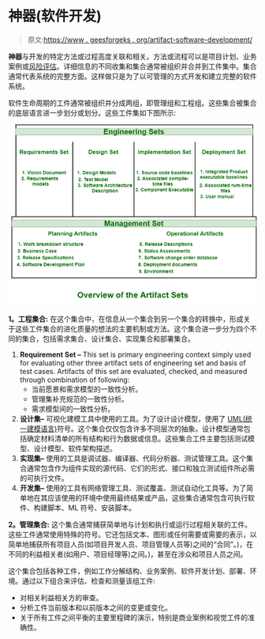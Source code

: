 # 神器(软件开发)

> 原文:[https://www . geesforgeks . org/artifact-software-development/](https://www.geeksforgeeks.org/artifact-software-development/)

**神器**与开发的特定方法或过程高度关联和相关。方法或流程可以是项目计划、业务案例或[风险评估](https://www.geeksforgeeks.org/risk-assessment/)。详细信息的不同收集和集合通常被组织并合并到工件集中。集合通常代表系统的完整方面。这样做只是为了以可管理的方式开发和建立完整的软件系统。

软件生命周期的工件通常被组织并分成两组，即管理组和工程组。这些集合被集合的底层语言进一步划分或划分。这些工件集如下图所示:

![](img/3732f375782d69c0b7f4d5f75bf1dafc.png)

**1。工程集合:**
在这个集合中，在信息从一个集合到另一个集合的转换中，形成关于这些工件集合的进化质量的想法的主要机制或方法。这个集合进一步分为四个不同的集合，包括需求集合、设计集合、实现集合和部署集合。

1.  **Requirement Set –**
    This set is primary engineering context simply used for evaluating other three artifact sets of engineering set and basis of test cases. Artifacts of this set are evaluated, checked, and measured through combination of following:
    *   当前愿景和需求模型的一致性分析。
    *   管理集补充规范的一致性分析。
    *   需求模型间的一致性分析。
2.  **设计集–**
    可视化建模工具中使用的工具。为了设计设计模型，使用了 [UML(统一建模语言)](https://www.geeksforgeeks.org/unified-modeling-language-uml-introduction/)符号。这个集合仅仅包含许多不同层次的抽象。设计模型通常包括确定材料清单的所有结构和行为数据或信息。这些集合工件主要包括测试模型、设计模型、软件架构描述。
3.  **实现集–**
    使用的工具是调试器、编译器、代码分析器、测试管理工具。这个集合通常包含作为组件实现的源代码、它们的形式、接口和独立测试组件所必需的可执行文件。
4.  **开发集–**
    使用的工具有网络管理工具、测试覆盖、测试自动化工具等。为了简单地在其应该使用的环境中使用最终结果或产品，这些集合通常包含可执行软件、构建脚本、ML 符号、安装脚本。

**2。管理集合:**
这个集合通常捕获简单地与计划和执行或运行过程相关联的工件。这些工件通常使用特殊的符号。它还包括文本、图形或任何需要或需要的表示，以简单地捕获所有项目人员(如项目开发人员、项目管理人员等)之间的“合同”。)，在不同的利益相关者(如用户、项目经理等)之间。)，甚至在涉众和项目人员之间。

这个集合包括各种工件，例如工作分解结构、业务案例、软件开发计划、部署、环境。通过以下组合来评估、检查和测量该组工件:

*   对相关利益相关方的审查。
*   分析工件当前版本和以前版本之间的变更或变化。
*   关于所有工件之间平衡的主要里程碑的演示，特别是商业案例和视觉工件的准确性。